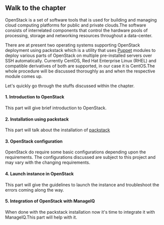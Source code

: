 ## Walk to the chapter

OpenStack is a set of software tools that is used for building and
managing cloud computing platforms for public and private clouds.The
software consists of interrelated components that control the hardware
pools of processing, storage and networking resources throughout a
data-center.

There are at present two operating systems supporting OpenStack
deployment using packstack which is a utility that uses
[Puppet](https://puppet.com) modules to deploy various parts of
OpenStack on multiple pre-installed servers over SSH automatically.
Currently CentOS, Red Hat Enterprise Linux (RHEL) and compatible
derivatives of both are supported, in our case it is CentOS.The whole
procedure will be discussed thoroughly as and when the respective module
comes up.

Let's quickly go through the stuffs discussed within the chapter.

#### 1. Introduction to OpenStack

This part will give brief introduction to OpenStack.

#### 2. Installation using packstack

This part will talk about the installation of
[packstack](https://www.rdoproject.org/install/packstack/)

#### 3. OpenStack configuration

OpenStack do require some basic configurations depending upon the
requirements. The configurations discussed are subject to this project
and may vary with the changing requirements.

#### 4. Launch instance in OpenStack

This part will give the guidelines to launch the instance and
troubleshoot the errors coming along the way.

#### 5. Integration of OpenStack with ManageIQ

When done with the packstack installation now it's time to integrate it
with ManageIQ.This part will help with it.

